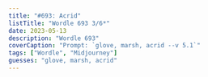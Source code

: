 ```yaml
---
title: "#693: Acrid"
listTitle: "Wordle 693 3/6*"
date: 2023-05-13
description: "Wordle 693"
coverCaption: "Prompt: `glove, marsh, acrid --v 5.1`"
tags: ["Wordle", "Midjourney"]
guesses: "glove, marsh, acrid"
---
```

